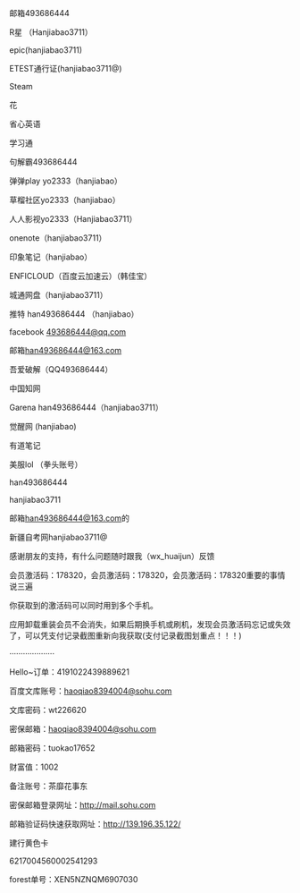 
邮箱493686444

R星 （Hanjiabao3711）

epic(hanjiabao3711)

ETEST通行证(hanjiabao3711@)

Steam

花

省心英语

学习通

句解霸493686444

弹弹play yo2333（hanjiabao）

草榴社区yo2333（hanjiabao）

人人影视yo2333（Hanjiabao3711）

onenote（hanjiabao3711）

印象笔记（hanjiabao）

ENFICLOUD（百度云加速云）（韩佳宝）

城通网盘（hanjiabao3711）

推特 han493686444 （hanjiabao）

facebook [493686444@qq.com](mailto:493686444@qq.com)

  

邮箱[han493686444@163.com](mailto:han493686444@163.com)

吾爱破解（QQ493686444）

中国知网

Garena han493686444（hanjiabao3711）

觉醒网 (hanjiabao)

有道笔记

  

美服lol （拳头账号）

han493686444

hanjiabao3711

  

  

邮箱[han493686444@163.com](mailto:han493686444@163.com)的

新疆自考网hanjiabao3711@

  

  

感谢朋友的支持，有什么问题随时跟我（wx_huaijun）反馈

会员激活码：178320，会员激活码：178320，会员激活码：178320重要的事情说三遍

你获取到的激活码可以同时用到多个手机。

应用卸载重装会员不会消失，如果后期换手机或刷机，发现会员激活码忘记或失效了，可以凭支付记录截图重新向我获取(支付记录截图划重点！！！)

  

  

  

  

  

  

  

  

····················

Hello~订单：4191022439889621

百度文库账号：[haoqiao8394004@sohu.com](mailto:haoqiao8394004@sohu.com)

文库密码：wt226620

密保邮箱：[haoqiao8394004@sohu.com](mailto:haoqiao8394004@sohu.com)

邮箱密码：tuokao17652

财富值：1002

备注账号：茶靡花事东

密保邮箱登录网址：http://mail.sohu.com

邮箱验证码快速获取网址：http://139.196.35.122/

  

  

  

建行黄色卡

6217004560002541293

  

  

  

forest单号：XEN5NZNQM6907030